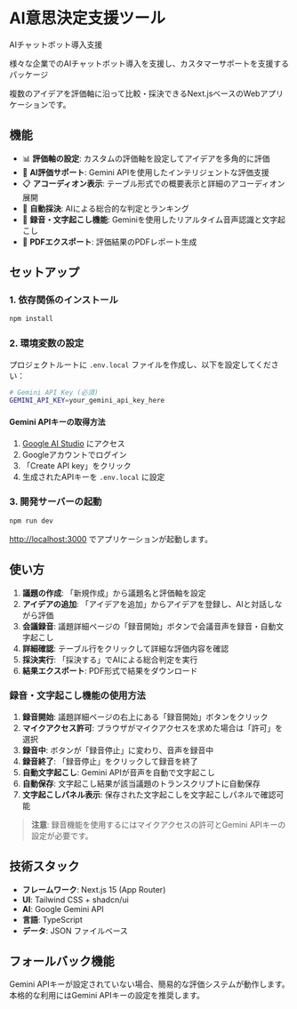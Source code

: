 # AI意思決定支援ツール

AIチャットボット導入支援

様々な企業でのAIチャットボット導入を支援し、カスタマーサポートを支援するパッケージ

複数のアイデアを評価軸に沿って比較・採決できるNext.jsベースのWebアプリケーションです。

## 機能

- 📊 **評価軸の設定**: カスタムの評価軸を設定してアイデアを多角的に評価
- 🤖 **AI評価サポート**: Gemini APIを使用したインテリジェントな評価支援
- 📋 **アコーディオン表示**: テーブル形式での概要表示と詳細のアコーディオン展開
- 🎯 **自動採決**: AIによる総合的な判定とランキング
- 🎤 **録音・文字起こし機能**: Geminiを使用したリアルタイム音声認識と文字起こし
- 📄 **PDFエクスポート**: 評価結果のPDFレポート生成

## セットアップ

### 1. 依存関係のインストール

```bash
npm install
```

### 2. 環境変数の設定

プロジェクトルートに `.env.local` ファイルを作成し、以下を設定してください：

```bash
# Gemini API Key (必須)
GEMINI_API_KEY=your_gemini_api_key_here
```

#### Gemini APIキーの取得方法

1. [Google AI Studio](https://makersuite.google.com/app/apikey) にアクセス
2. Googleアカウントでログイン
3. 「Create API key」をクリック
4. 生成されたAPIキーを `.env.local` に設定

### 3. 開発サーバーの起動

```bash
npm run dev
```

[http://localhost:3000](http://localhost:3000) でアプリケーションが起動します。

## 使い方

1. **議題の作成**: 「新規作成」から議題名と評価軸を設定
2. **アイデアの追加**: 「アイデアを追加」からアイデアを登録し、AIと対話しながら評価
3. **会議録音**: 議題詳細ページの「録音開始」ボタンで会議音声を録音・自動文字起こし
4. **詳細確認**: テーブル行をクリックして詳細な評価内容を確認
5. **採決実行**: 「採決する」でAIによる総合判定を実行
6. **結果エクスポート**: PDF形式で結果をダウンロード

### 録音・文字起こし機能の使用方法

1. **録音開始**: 議題詳細ページの右上にある「録音開始」ボタンをクリック
2. **マイクアクセス許可**: ブラウザがマイクアクセスを求めた場合は「許可」を選択
3. **録音中**: ボタンが「録音停止」に変わり、音声を録音中
4. **録音終了**: 「録音停止」をクリックして録音を終了
5. **自動文字起こし**: Gemini APIが音声を自動で文字起こし
6. **自動保存**: 文字起こし結果が該当議題のトランスクリプトに自動保存
7. **文字起こしパネル表示**: 保存された文字起こしを文字起こしパネルで確認可能

> **注意**: 録音機能を使用するにはマイクアクセスの許可とGemini APIキーの設定が必要です。

## 技術スタック

- **フレームワーク**: Next.js 15 (App Router)
- **UI**: Tailwind CSS + shadcn/ui
- **AI**: Google Gemini API
- **言語**: TypeScript
- **データ**: JSON ファイルベース

## フォールバック機能

Gemini APIキーが設定されていない場合、簡易的な評価システムが動作します。
本格的な利用にはGemini APIキーの設定を推奨します。
